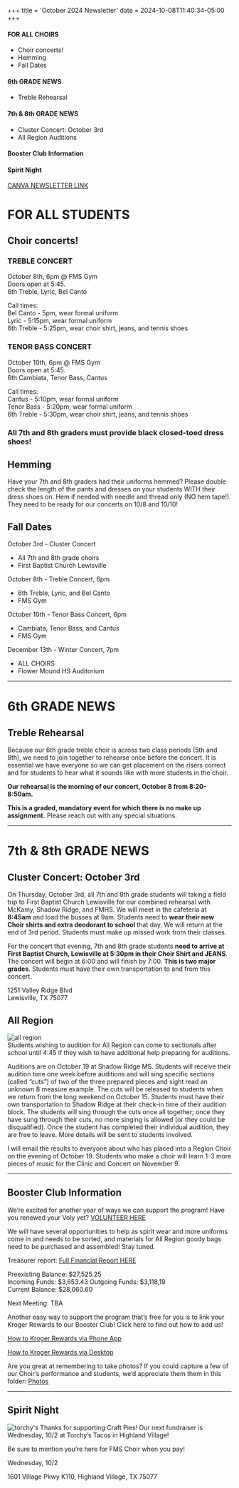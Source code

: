 +++
title = 'October 2024 Newsletter'
date = 2024-10-08T11:40:34-05:00
+++
#### FOR ALL CHOIRS
<!-- no toc -->
- Choir concerts!
- Hemming
- Fall Dates 
  
#### 6th GRADE NEWS
- Treble Rehearsal
  
#### 7th & 8th GRADE NEWS
- Cluster Concert: October 3rd
- All Region Auditions

#### Booster Club Information
#### Spirit Night

[CANVA NEWSLETTER LINK](https://www.canva.com/design/DAGSQehuHno/3MZ_FzcIXnv3qLw3pjfl5g/view)
<!--more-->

# FOR ALL STUDENTS 
## Choir concerts! 
### TREBLE CONCERT  
October 8th, 6pm @ FMS Gym  
Doors open at 5:45.   
6th Treble, Lyric, Bel Canto  

Call times:   
Bel Canto - 5pm, wear formal uniform   
Lyric - 5:15pm, wear formal uniform   
6th Treble - 5:25pm, wear choir shirt, jeans, and tennis shoes  

### TENOR BASS CONCERT  
October 10th, 6pm @ FMS Gym  
Doors open at 5:45.   
6th Cambiata, Tenor Bass, Cantus  

Call times:   
Cantus - 5:10pm, wear formal uniform   
Tenor Bass - 5:20pm, wear formal uniform  
6th Treble - 5:30pm, wear choir shirt, jeans, and tennis shoes  

### **All 7th and 8th graders must provide black closed-toed dress shoes!**

## Hemming
Have your 7th and 8th graders had their uniforms hemmed? Please double check the length of the pants and dresses on your students WITH their dress shoes on. Hem if needed with needle and thread only (NO hem tape!). They need to be ready for our concerts on 10/8 and 10/10!

## Fall Dates
October 3rd - Cluster Concert  
- All 7th and 8th grade choirs
- First Baptist Church Lewisville  

October 8th - Treble Concert, 6pm
- 6th Treble, Lyric, and Bel Canto
- FMS Gym

October 10th - Tenor Bass Concert, 6pm  
- Cambiata, Tenor Bass, and Cantus
- FMS Gym
  
December 13th - Winter Concert, 7pm
- ALL CHOIRS
- Flower Mound HS Auditorium

---

# 6th GRADE NEWS
## Treble Rehearsal
Because our 6th grade treble choir is across two class periods (5th and 8th), we need to join together to rehearse once before the concert. It is essential we have everyone so we can get placement on the risers correct and for students to hear what it sounds like with more students in the choir.  

**Our rehearsal is the morning of our concert, October 8 from 8:20-8:50am.**   

**This is a graded, mandatory event for which there is no make up assignment.** Please reach out with any special situations.  

---

# 7th & 8th GRADE NEWS
## Cluster Concert: October 3rd
On Thursday, October 3rd, all 7th and 8th grade students will taking a field trip to First Baptist Church Lewisville for our combined rehearsal with McKamy, Shadow Ridge, and FMHS.  We will meet in the cafeteria at **8:45am** and load the busses at 9am. Students need to **wear their new Choir shirts and extra deodorant to school** that day. We will return at the end of 3rd period. Students must make up missed work from their classes.

For the concert that evening, 7th and 8th grade students **need to arrive at First Baptist Church, Lewisville at 5:30pm in their Choir Shirt and JEANS**. The concert will begin at 6:00 and will finish by 7:00. **This is two major grades**. Students must have their own transportation to and from this concert.

1251 Valley Ridge Blvd  
Lewisville, TX 75077

## All Region
![all region](/img/2024-09-29-allregion.webp#floatright)  
Students wishing to audition for All Region can come to sectionals after school until 4:45 if they wish to have additional help preparing for auditions.

Auditions are on October 19 at Shadow Ridge MS.  Students will receive their audition time one week before auditions and will sing specific sections (called “cuts”) of two of the three prepared pieces and sight read an unknown 8 measure example. The cuts will be released to students when we return from the long weekend on October 15.  Students must have their own transportation to Shadow Ridge at their check-in time of their audition block.  The students will sing through the cuts once all together; once they have sung through their cuts, no more singing is allowed (or they could be disqualified). Once the student has completed their individual audition, they are free to leave.  More details will be sent to students involved. 

I will email the results to everyone about who has placed into a Region Choir on the evening of October 19.  Students who make a choir will learn 1-3 more pieces of music for the Clinic and Concert on November 9.

---

## Booster Club Information
We’re excited for another year of ways we can support the program! Have you renewed your Voly yet?  [VOLUNTEER HERE](https://docs.google.com/forms/d/e/1FAIpQLSeLQHTqZWentRMG-kRF6qMKLTIMkb-LwFTc7Izn4IR7b43Q5g/viewform) 

We will have several opportunities to help as spirit wear and more uniforms come in and needs to be sorted, and materials for All Region goody bags need to be purchased and assembled! Stay tuned. 

Treasurer report: [Full Financial Report HERE](https://docs.google.com/spreadsheets/d/1cEdInlv6fe7A0DzOZdeE19DDOBOzNjTjNl16Ke8EWi4/edit?gid=0#gid=0) 

Preexisting Balance: $27,525.25  
Incoming Funds: $3,653.43
Outgoing Funds:  $3,118,19  
Current Balance: $28,060.60  

Next Meeting: TBA

Another easy way to support the program that’s free for you is to link your Kroger Rewards to our Booster Club! Click here to find out how to add us! 

[How to Kroger Rewards via Phone App](https://drive.google.com/file/d/1q3Qysso7wiPMiJWfBEt4SAPXmXKBJeXB/view)

[How to Kroger Rewards via Desktop](https://drive.google.com/file/d/1mSzdZTaGF9Bvxy_kOdc9HqSDZb9QjJFY/view)

Are you great at remembering to take photos? If you could capture a few of our Choir’s performance and students, we’d appreciate them them in this folder: [Photos](https://drive.google.com/drive/folders/1esneRj2TeqjIZhcwWGHCDRNOfcX9xrRd)

---

## Spirit Night
![torchy's](/img/2024-10-08-torchys.webp#floatright)
Thanks for supporting Craft Pies!  Our next fundraiser is Wednesday, 10/2 at Torchy’s Tacos in Highland Village! 

Be sure to mention you’re here for FMS Choir when you pay! 

Wednesday, 10/2 

1601 Village Pkwy K110, 
Highland Village, TX 75077
